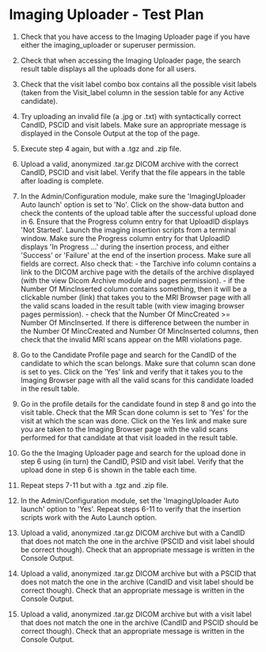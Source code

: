 # Imaging Uploader - Test Plan
      
1. Check that you have access to the Imaging Uploader page if you have either the imaging_uploader or superuser permission.

2. Check that when accessing the Imaging Uploader page, the search result table displays all the uploads done for all users.

3. Check that the visit label combo box contains all the possible visit labels (taken from the Visit_label column 
   in the session table for any Active candidate).
   
4. Try uploading an invalid file (a .jpg or .txt) with syntactically correct CandID, PSCID and visit labels. Make sure
   an appropriate message is displayed in the Console Output at the top of the page.
   
5. Execute step 4 again, but with a .tgz and .zip file.

6. Upload a valid, anonymized .tar.gz DICOM archive with the correct CandID, PSCID and visit label. Verify that the 
   file appears in the table after loading is complete. 
   
7. In the Admin/Configuration module, make sure the 'ImagingUploader Auto launch' option is set to 'No'. 
   Click on the show-data button and check the contents of the upload table after the successful upload done in 6. Ensure that
   the Progress column entry for that UploadID displays 'Not Started'. 
   Launch the imaging insertion scripts from a terminal window. Make sure the Progress column entry for that UploadID displays
   'In Progress ...' during the insertion process, and either 'Success' or 'Failure' at the end of the insertion process.
   Make sure all fields are correct. Also check that:
       - the Tarchive info column contains a link to the DICOM archive page with the details of the archive displayed (with
        the view Dicom Archive module and pages permission).
       - if the Number Of MincInserted column contains something, then it will be a clickable number (link) that takes you to 
         the MRI Browser page with all the valid scans loaded in the result table (with view imaging browser pages permission).
       - check that the Number Of MincCreated >= Number Of MincInserted. If there is difference between the number in
         the Number Of MincCreated and Number Of MincInserted columns, then check that the invalid MRI scans appear on the 
	 MRI violations page.
         
8. Go to the Candidate Profile page and search for the CandID of the candidate to which the scan belongs. Make sure 
   that column scan done is set to yes. Click on the 'Yes' link and verify that it takes you to the Imaging Browser
   page with all the valid scans for this candidate loaded in the result table.
   
9. Go in the profile details for the candidate found in step 8 and go into the visit table. Check that the MR Scan 
   done column is set to 'Yes' for the visit at which the scan was done. Click on the Yes link and make sure you 
   are taken to the Imaging Browser page with the valid scans performed for that candidate at that visit loaded 
   in the result table.
    
10. Go the the Imaging Uploader page and search for the upload done in step 6 using (in turn) the CandID, PSID and
    visit label. Verify that the upload done in step 6 is shown in the table each time. 
    
11. Repeat steps 7-11 but with a .tgz and .zip file.

12. In the Admin/Configuration module, set the 'ImagingUploader Auto launch' option to 'Yes'.
    Repeat steps 6-11 to verify that the insertion scripts work with the Auto Launch option.

13. Upload a valid, anonymized .tar.gz DICOM archive but with a CandID that does not match the one in the archive 
    (PSCID and visit label should be correct though). Check that an appropriate message is written in the Console 
    Output.
    
14. Upload a valid, anonymized .tar.gz DICOM archive but with a PSCID that does not match the one in the archive 
    (CandID and visit label should be correct though). Check that an appropriate message is written in the Console 
    Output.
    
15. Upload a valid, anonymized .tar.gz DICOM archive but with a visit label that does not match the one in the 
    archive (CandID and PSCID should be correct though). Check that an appropriate message is written in the Console 
    Output.
